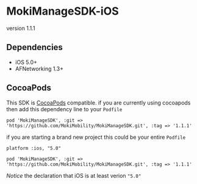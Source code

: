 MokiManageSDK-iOS
=================
version 1.1.1


Dependencies
------------

* iOS 5.0+
* AFNetworking 1.3+

CocoaPods
---------

This SDK is [CocoaPods](http://cocoapods.org/) compatible. if you are currently using cocoapods then add this dependency line to your `Podfile`

```
pod 'MokiManageSDK', :git => 'https://github.com/MokiMobility/MokiManageSDK.git', :tag => '1.1.1'
```

if you are starting a brand new project this could be your entire `Podfile`

```
platform :ios, "5.0"

pod 'MokiManageSDK', :git => 'https://github.com/MokiMobility/MokiManageSDK.git', :tag => '1.1.1'
```

*Notice* the declaration that iOS is at least verion `"5.0"`
